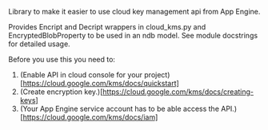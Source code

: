 Library to make it easier to use cloud key management api from App Engine.

Provides Encript and Decript wrappers in cloud_kms.py and
EncryptedBlobProperty to be used in an ndb model. See module docstrings for
detailed usage.

Before you use this you need to:

1.  (Enable API in cloud console for your
    project)[https://cloud.google.com/kms/docs/quickstart]
1.  (Create encryption key.)[https://cloud.google.com/kms/docs/creating-keys]
1.  (Your App Engine service account has to be able access the
    API.)[https://cloud.google.com/kms/docs/iam]
